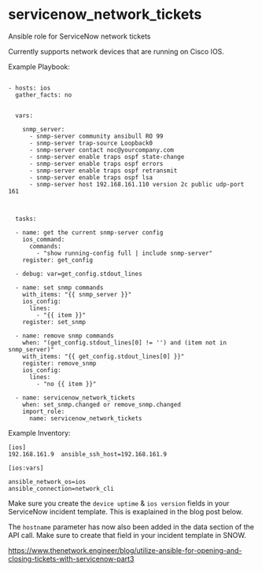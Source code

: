 # servicenow_network_tickets
Ansible role for ServiceNow network tickets

Currently supports network devices that are running on Cisco IOS.


Example Playbook:

```

- hosts: ios
  gather_facts: no


  vars:

    snmp_server:
      - snmp-server community ansibull RO 99
      - snmp-server trap-source Loopback0
      - snmp-server contact noc@yourcompany.com
      - snmp-server enable traps ospf state-change
      - snmp-server enable traps ospf errors
      - snmp-server enable traps ospf retransmit
      - snmp-server enable traps ospf lsa
      - snmp-server host 192.168.161.110 version 2c public udp-port 161



  tasks:

  - name: get the current snmp-server config
    ios_command:
      commands:
        - "show running-config full | include snmp-server"
    register: get_config

  - debug: var=get_config.stdout_lines

  - name: set snmp commands
    with_items: "{{ snmp_server }}"
    ios_config:
      lines:
        - "{{ item }}"
    register: set_snmp

  - name: remove snmp commands
    when: "(get_config.stdout_lines[0] != '') and (item not in snmp_server)"
    with_items: "{{ get_config.stdout_lines[0] }}"
    register: remove_snmp
    ios_config:
      lines:
        - "no {{ item }}"

  - name: servicenow_network_tickets
    when: set_snmp.changed or remove_snmp.changed
    import_role:
      name: servicenow_network_tickets

```

Example Inventory:


```
[ios]
192.168.161.9  ansible_ssh_host=192.168.161.9  

[ios:vars]

ansible_network_os=ios
ansible_connection=network_cli
```





Make sure you create the `device uptime` & `ios version` fields in your ServiceNow incident template.
 This is exaplained in the blog post below.

The `hostname` parameter has now also been added in the data section of the API call. Make sure to create that field in your incident template in SNOW.

https://www.thenetwork.engineer/blog/utilize-ansible-for-opening-and-closing-tickets-with-servicenow-part3
